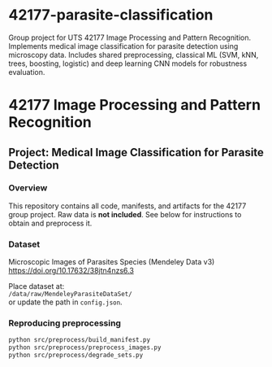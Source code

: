 # 42177-parasite-classification
Group project for UTS 42177 Image Processing and Pattern Recognition. Implements medical image classification for parasite detection using microscopy data. Includes shared preprocessing, classical ML (SVM, kNN, trees, boosting, logistic) and deep learning CNN models for robustness evaluation.
# 42177 Image Processing and Pattern Recognition
## Project: Medical Image Classification for Parasite Detection

### Overview
This repository contains all code, manifests, and artifacts for the 42177 group project.
Raw data is **not included**. See below for instructions to obtain and preprocess it.

### Dataset
Microscopic Images of Parasites Species (Mendeley Data v3)  
https://doi.org/10.17632/38jtn4nzs6.3

Place dataset at:  
`/data/raw/MendeleyParasiteDataSet/`  
or update the path in `config.json`.

### Reproducing preprocessing
```bash
python src/preprocess/build_manifest.py
python src/preprocess/preprocess_images.py
python src/preprocess/degrade_sets.py

